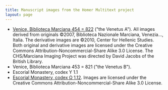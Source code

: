 ```yaml
---
title: Manuscript images from the Homer Multitext project
layout: page
---
```


- [Venice, Biblioteca Marciana 454 = 822](./msA/v1/) ("the Venetus A").   All images derived from originals ©2007, Biblioteca Nazionale Marciana, Venezia..., Italia. The derivative images are ©2010, Center for Hellenic Studies. Both original and derivative images are licensed under the Creative Commons Attribution-Noncommercial-Share Alike 3.0 License. The CHS/Marciana Imaging Project was directed by David Jacobs of the British Library.
- Venice, Biblioteca Marciana 453 = 821 ("the Venetus B").
- Escorial Monastery, codex Υ 1.1
- [Escorial Monastery, codex Ω 1.12](./e4pages/v1/). Images are licensed under the Creative Commons Attribution-Noncommercial-Share Alike 3.0 License.
